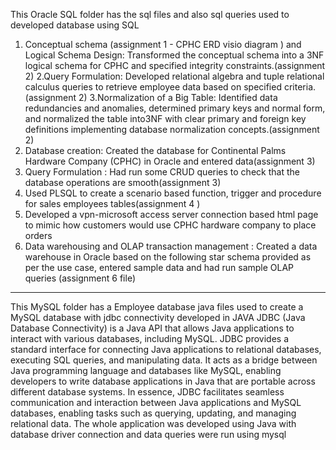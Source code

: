 This Oracle SQL folder has the sql files and also sql queries used to developed database using SQL
1. Conceptual schema (assignment 1 - CPHC ERD visio diagram ) and Logical Schema Design: Transformed the conceptual schema into a 3NF logical schema for CPHC and specified integrity constraints.(assignment 2)
2.Query Formulation: Developed relational algebra and tuple relational calculus queries to retrieve employee data based on specified criteria.(assignment 2)
3.Normalization of a Big Table: Identified data redundancies and anomalies, determined primary
 keys and normal form, and normalized the table into3NF with clear primary and foreign key definitions implementing database normalization concepts.(assignment 2)
4. Database creation: Created the database for Continental Palms Hardware Company (CPHC) in Oracle and entered data(assignment 3)
5. Query Formulation : Had run some CRUD queries to check that the database operations are smooth(assignment 3)
6. Used PLSQL to create a scenario based function, trigger and procedure for sales employees tables(assignment 4 )
7. Developed a vpn-microsoft access server connection based html page to mimic how customers would use CPHC hardware company to place orders
8. Data warehousing and OLAP transaction management : Created a data warehouse in Oracle based on the following star schema provided as per the use case, entered sample data and had run sample OLAP queries (assignment 6 file)
--------------------------------------------------------------------------
This MySQL folder has a Employee database java files used to create a MySQL database with jdbc connectivity developed in JAVA
JDBC (Java Database Connectivity) is a Java API that allows Java applications to interact with various databases, including MySQL. JDBC provides a standard interface for connecting Java applications to relational databases, executing SQL queries, and manipulating data. It acts as a bridge between Java programming language and databases like MySQL, enabling developers to write database applications in Java that are portable across different database systems. In essence, JDBC facilitates seamless communication and interaction between Java applications and MySQL databases, enabling tasks such as querying, updating, and managing relational data.
The whole application was developed using Java with database driver connection and data queries were run using mysql
